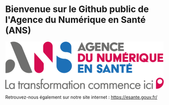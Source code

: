 # Bienvenue sur le Github public de l'Agence du Numérique en Santé (ANS)

![Logo ANS](/img/ans_logo.png?raw=true "Agence du Numérique en Santé")

Retrouvez-nous également sur notre site internet : https://esante.gouv.fr/

